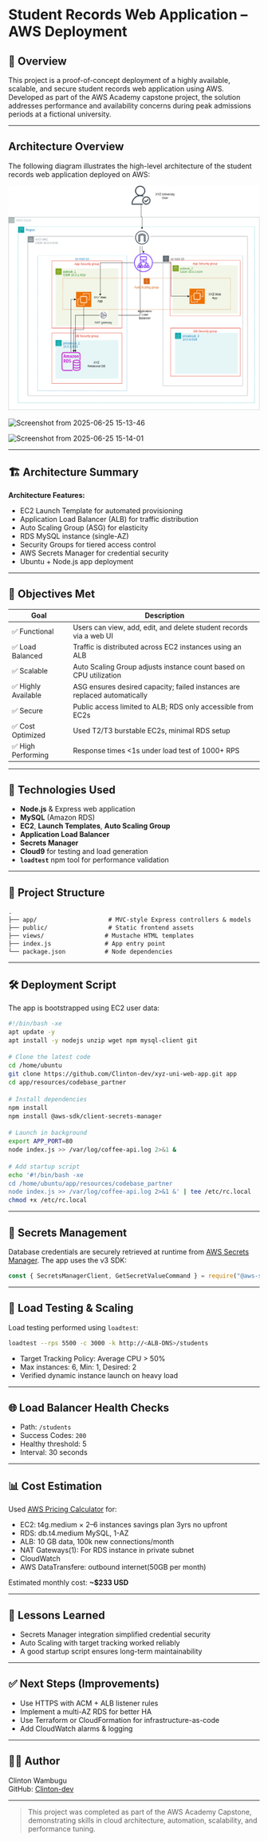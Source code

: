 # Student Records Web Application – AWS Deployment

## 📘 Overview

This project is a proof-of-concept deployment of a highly available, scalable, and secure student records web application using AWS. Developed as part of the AWS Academy capstone project, the solution addresses performance and availability concerns during peak admissions periods at a fictional university.

---
## Architecture Overview

The following diagram illustrates the high-level architecture of the student records web application deployed on AWS:

![Architecture Diagram](https://github.com/Clinton-dev/xyz-uni-web-app/blob/main/xzy%20uni.drawio%20(3).png)

![Screenshot from 2025-06-25 15-13-46](https://github.com/user-attachments/assets/d90791b8-4678-437b-9524-458f9bed1e93)

![Screenshot from 2025-06-25 15-14-01](https://github.com/user-attachments/assets/c6a5408d-8e22-416f-aa66-dc3da18f6983)

---

## 🏗 Architecture Summary

**Architecture Features:**

- EC2 Launch Template for automated provisioning
- Application Load Balancer (ALB) for traffic distribution
- Auto Scaling Group (ASG) for elasticity
- RDS MySQL instance (single-AZ)
- Security Groups for tiered access control
- AWS Secrets Manager for credential security
- Ubuntu + Node.js app deployment

---

## 🎯 Objectives Met

| Goal                        | Description |
|----------------------------|-------------|
| ✅ Functional              | Users can view, add, edit, and delete student records via a web UI |
| ✅ Load Balanced           | Traffic is distributed across EC2 instances using an ALB |
| ✅ Scalable                | Auto Scaling Group adjusts instance count based on CPU utilization |
| ✅ Highly Available        | ASG ensures desired capacity; failed instances are replaced automatically |
| ✅ Secure                  | Public access limited to ALB; RDS only accessible from EC2s |
| ✅ Cost Optimized          | Used T2/T3 burstable EC2s, minimal RDS setup |
| ✅ High Performing         | Response times <1s under load test of 1000+ RPS |

---

## 🧱 Technologies Used

- **Node.js** & Express web application
- **MySQL** (Amazon RDS)
- **EC2**, **Launch Templates**, **Auto Scaling Group**
- **Application Load Balancer**
- **Secrets Manager**
- **Cloud9** for testing and load generation
- **`loadtest`** npm tool for performance validation

---

## 📂 Project Structure

```
.
├── app/                    # MVC-style Express controllers & models
├── public/                 # Static frontend assets
├── views/                 # Mustache HTML templates
├── index.js               # App entry point
└── package.json           # Node dependencies
```

---

## 🛠 Deployment Script

The app is bootstrapped using EC2 user data:

```bash
#!/bin/bash -xe
apt update -y
apt install -y nodejs unzip wget npm mysql-client git

# Clone the latest code
cd /home/ubuntu
git clone https://github.com/Clinton-dev/xyz-uni-web-app.git app
cd app/resources/codebase_partner

# Install dependencies
npm install
npm install @aws-sdk/client-secrets-manager

# Launch in background
export APP_PORT=80
node index.js >> /var/log/coffee-api.log 2>&1 &

# Add startup script
echo '#!/bin/bash -xe
cd /home/ubuntu/app/resources/codebase_partner
node index.js >> /var/log/coffee-api.log 2>&1 &' | tee /etc/rc.local
chmod +x /etc/rc.local
```

---

## 🔐 Secrets Management

Database credentials are securely retrieved at runtime from [AWS Secrets Manager](w). The app uses the v3 SDK:

```js
const { SecretsManagerClient, GetSecretValueCommand } = require("@aws-sdk/client-secrets-manager");
```

---

## 🚀 Load Testing & Scaling

Load testing performed using `loadtest`:

```bash
loadtest --rps 5500 -c 3000 -k http://<ALB-DNS>/students
```

- Target Tracking Policy: Average CPU > 50%
- Max instances: 6, Min: 1, Desired: 2
- Verified dynamic instance launch on heavy load

---

## 🌐 Load Balancer Health Checks

- Path: `/students`
- Success Codes: `200`
- Healthy threshold: 5
- Interval: 30 seconds

---

## 📊 Cost Estimation

Used [AWS Pricing Calculator](w) for:

- EC2: t4g.medium × 2–6 instances savings plan 3yrs no upfront
- RDS: db.t4.medium MySQL, 1-AZ
- ALB: 10 GB data, 100k new connections/month
- NAT Gateways(1): For RDS instance in private subnet
- CloudWatch
- AWS DataTransfere: outbound internet(50GB per month) 

Estimated monthly cost: **~$233 USD**

---

## 📌 Lessons Learned

- Secrets Manager integration simplified credential security
- Auto Scaling with target tracking worked reliably
- A good startup script ensures long-term maintainability

---

## ✅ Next Steps (Improvements)

- Use HTTPS with ACM + ALB listener rules
- Implement a multi-AZ RDS for better HA
- Use Terraform or CloudFormation for infrastructure-as-code
- Add CloudWatch alarms & logging

---

## 🧑‍💻 Author

Clinton Wambugu  
GitHub: [Clinton-dev](https://github.com/Clinton-dev)

---

> This project was completed as part of the AWS Academy Capstone, demonstrating skills in cloud architecture, automation, scalability, and performance tuning.
